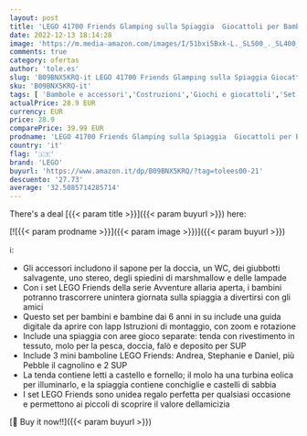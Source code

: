 ```yaml
---
layout: post
title: 'LEGO 41700 Friends Glamping sulla Spiaggia  Giocattoli per Bambini e Bambine di 6+ Anni con 3 Mini Bamboline e Accessori'
date: 2022-12-13 18:14:28
image: 'https://m.media-amazon.com/images/I/51bxi5Bxk-L._SL500_._SL400_.jpg'
comments: true
category: ofertas
author: 'tole.es'
slug: 'B09BNX5KRQ-it LEGO 41700 Friends Glamping sulla Spiaggia Giocattoli per...'
sku: 'B09BNX5KRQ-it'
tags: [ 'Bambole e accessori','Costruzioni','Giochi e giocattoli','Set di bambole e accessori','Set di costruzioni giocattolo','lego','🇮🇹', ]
actualPrice: 28.9 EUR
currency: EUR
price: 28.9
comparePrice: 39.99 EUR
prodname: 'LEGO 41700 Friends Glamping sulla Spiaggia  Giocattoli per Bambini e Bambine di 6+ Anni con 3 Mini Bamboline e Accessori'
country: 'it'
flag: '🇮🇹'
brand: 'LEGO'
buyurl: 'https://www.amazon.it/dp/B09BNX5KRQ/?tag=tolees00-21'
descuento: '27.73'
average: '32.5085714285714'
---
```


There's a deal [{{< param title >}}]({{< param buyurl >}})  here:

[![{{< param prodname >}}]({{< param image >}})]({{< param buyurl >}})

ℹ️:

- Gli accessori includono il sapone per la doccia, un WC, dei giubbotti salvagente, uno stereo, degli spiedini di marshmallow e delle lampade
- Con i set LEGO Friends della serie Avventure allaria aperta, i bambini potranno trascorrere unintera giornata sulla spiaggia a divertirsi con gli amici
- Questo set per bambini e bambine dai 6 anni in su include una guida digitale da aprire con lapp Istruzioni di montaggio, con zoom e rotazione
- Include una spiaggia con aree gioco separate: tenda con rivestimento in tessuto, molo per la pesca, doccia, falò e deposito per SUP
- Include 3 mini bamboline LEGO Friends: Andrea, Stephanie e Daniel, più Pebble il cagnolino e 2 SUP
- La tenda contiene letti a castello e fornello; il molo ha una turbina eolica per illuminarlo, e la spiaggia contiene conchiglie e castelli di sabbia
- I set LEGO Friends sono unidea regalo perfetta per qualsiasi occasione e permettono ai piccoli di scoprire il valore dellamicizia

[🛒 Buy it now!!]({{< param buyurl >}})
